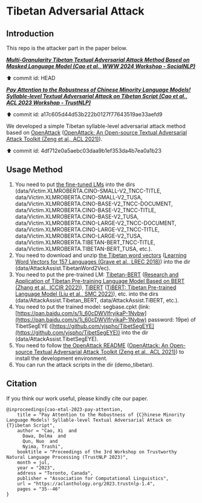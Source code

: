 # Tibetan Adversarial Attack

## Introduction

This repo is the attacker part in the paper below.

***[Multi-Granularity Tibetan Textual Adversarial Attack Method Based on Masked Language Model (Cao et al., WWW 2024 Workshop - SocialNLP)](https://dl.acm.org/doi/10.1145/3589335.3652503)***

⬆️ commit id: HEAD

***[Pay Attention to the Robustness of Chinese Minority Language Models! Syllable-level Textual Adversarial Attack on Tibetan Script (Cao et al., ACL 2023 Workshop - TrustNLP)](https://aclanthology.org/2023.trustnlp-1.4)***

⬆️ commit id: a17c605d44d53b222b0127f77643519ae33aefd9

We developed a simple Tibetan syllable-level adversarial attack method based on [OpenAttack](https://github.com/thunlp/OpenAttack) ([OpenAttack: An Open-source Textual Adversarial Attack Toolkit (Zeng et al., ACL 2021)](https://aclanthology.org/2021.acl-demo.43.pdf)).

⬆️ commit id: 4df712e0a5aebc03daa9b1ef353da4b7ea0a1b23

## Usage Method

1. You need to put [the fine-tuned LMs](https://github.com/metaphors/TibetanPLMsFineTuning) into the dirs (data/Victim.XLMROBERTA.CINO-SMALL-V2_TNCC-TITLE, data/Victim.XLMROBERTA.CINO-SMALL-V2_TUSA, data/Victim.XLMROBERTA.CINO-BASE-V2_TNCC-DOCUMENT, data/Victim.XLMROBERTA.CINO-BASE-V2_TNCC-TITLE, data/Victim.XLMROBERTA.CINO-BASE-V2_TUSA, data/Victim.XLMROBERTA.CINO-LARGE-V2_TNCC-DOCUMENT, data/Victim.XLMROBERTA.CINO-LARGE-V2_TNCC-TITLE, data/Victim.XLMROBERTA.CINO-LARGE-V2_TUSA, data/Victim.XLMROBERTA.TIBETAN-BERT_TNCC-TITLE, data/Victim.XLMROBERTA.TIBETAN-BERT_TUSA, etc.).
2. You need to download and unzip [the Tibetan word vectors](https://dl.fbaipublicfiles.com/fasttext/vectors-crawl/cc.bo.300.vec.gz) ([Learning Word Vectors for 157 Languages (Grave et al., LREC 2018)](https://aclanthology.org/L18-1550.pdf)) into the dir (data/AttackAssist.TibetanWord2Vec).
3. You need to put the pre-trained LM: [Tibetan-BERT](https://huggingface.co/UTibetNLP/tibetan_bert) ([Research and Application of Tibetan Pre-training Language Model Based on BERT (Zhang et al., ICCIR 2022)](https://dl.acm.org/doi/10.1145/3548608.3559255)), [TiBERT](http://tibert.cmli-nlp.com) ([TiBERT: Tibetan Pre-trained Language Model (Liu et al., SMC 2022)](https://ieeexplore.ieee.org/document/9945074)), etc. into the dirs (data/AttackAssist.Tibetan_BERT, data/AttackAssist.TiBERT, etc.).
4. You need to put the trained model: segbase.cpkt (link: [https://pan.baidu.com/s/1j_60cDWVlfryikaP-1Nvbw](https://pan.baidu.com/s/1j_60cDWVlfryikaP-1Nvbw) password: 19pe) of TibetSegEYE ([https://github.com/yjspho/TibetSegEYE](https://github.com/yjspho/TibetSegEYE)) into the dir (data/AttackAssist.TibetSegEYE).
5. You need to follow [the OpenAttack README](https://github.com/thunlp/OpenAttack) ([OpenAttack: An Open-source Textual Adversarial Attack Toolkit (Zeng et al., ACL 2021)](https://aclanthology.org/2021.acl-demo.43.pdf)) to install the development environment. 
6. You can run the attack scripts in the dir (demo_tibetan).

## Citation

If you think our work useful, please kindly cite our paper.

```
@inproceedings{cao-etal-2023-pay-attention,
    title = "Pay Attention to the Robustness of {C}hinese Minority Language Models! Syllable-level Textual Adversarial Attack on {T}ibetan Script",
    author = "Cao, Xi  and
      Dawa, Dolma  and
      Qun, Nuo  and
      Nyima, Trashi",
    booktitle = "Proceedings of the 3rd Workshop on Trustworthy Natural Language Processing (TrustNLP 2023)",
    month = jul,
    year = "2023",
    address = "Toronto, Canada",
    publisher = "Association for Computational Linguistics",
    url = "https://aclanthology.org/2023.trustnlp-1.4",
    pages = "35--46"
}
```